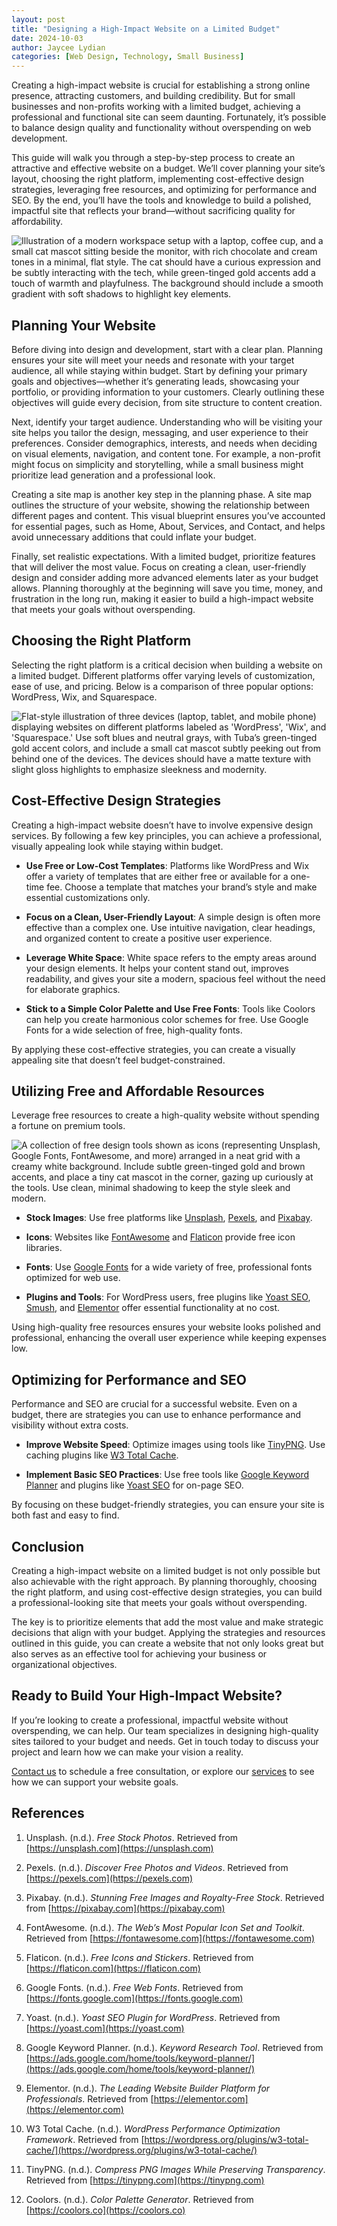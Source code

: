 ```yaml
---
layout: post
title: "Designing a High-Impact Website on a Limited Budget"
date: 2024-10-03
author: Jaycee Lydian
categories: [Web Design, Technology, Small Business]
---
```


Creating a high-impact website is crucial for establishing a strong online presence, attracting customers, and building credibility. But for small businesses and non-profits working with a limited budget, achieving a professional and functional site can seem daunting. Fortunately, it’s possible to balance design quality and functionality without overspending on web development.

This guide will walk you through a step-by-step process to create an attractive and effective website on a budget. We’ll cover planning your site’s layout, choosing the right platform, implementing cost-effective design strategies, leveraging free resources, and optimizing for performance and SEO. By the end, you’ll have the tools and knowledge to build a polished, impactful site that reflects your brand—without sacrificing quality for affordability.

![Illustration of a modern workspace setup with a laptop, coffee cup, and a small cat mascot sitting beside the monitor, with rich chocolate and cream tones in a minimal, flat style. The cat should have a curious expression and be subtly interacting with the tech, while green-tinged gold accents add a touch of warmth and playfulness. The background should include a smooth gradient with soft shadows to highlight key elements.](/assets/images/blog/2024-10-03/u3343843948_A_flat-style_illustration_of_a_sleek_modern_works_318ed4b9-3645-4f29-9f63-8ec725801224_3.png)

## Planning Your Website

Before diving into design and development, start with a clear plan. Planning ensures your site will meet your needs and resonate with your target audience, all while staying within budget. Start by defining your primary goals and objectives—whether it’s generating leads, showcasing your portfolio, or providing information to your customers. Clearly outlining these objectives will guide every decision, from site structure to content creation.

Next, identify your target audience. Understanding who will be visiting your site helps you tailor the design, messaging, and user experience to their preferences. Consider demographics, interests, and needs when deciding on visual elements, navigation, and content tone. For example, a non-profit might focus on simplicity and storytelling, while a small business might prioritize lead generation and a professional look.

Creating a site map is another key step in the planning phase. A site map outlines the structure of your website, showing the relationship between different pages and content. This visual blueprint ensures you’ve accounted for essential pages, such as Home, About, Services, and Contact, and helps avoid unnecessary additions that could inflate your budget.

Finally, set realistic expectations. With a limited budget, prioritize features that will deliver the most value. Focus on creating a clean, user-friendly design and consider adding more advanced elements later as your budget allows. Planning thoroughly at the beginning will save you time, money, and frustration in the long run, making it easier to build a high-impact website that meets your goals without overspending.

## Choosing the Right Platform

Selecting the right platform is a critical decision when building a website on a limited budget. Different platforms offer varying levels of customization, ease of use, and pricing. Below is a comparison of three popular options: WordPress, Wix, and Squarespace.

![Flat-style illustration of three devices (laptop, tablet, and mobile phone) displaying websites on different platforms labeled as 'WordPress', 'Wix', and 'Squarespace.' Use soft blues and neutral grays, with Tuba’s green-tinged gold accent colors, and include a small cat mascot subtly peeking out from behind one of the devices. The devices should have a matte texture with slight gloss highlights to emphasize sleekness and modernity.](/assets/images/blog/2024-10-03/u3343843948_Flat-style_illustration_featuring_three_devices--_a9cdb52c-e53b-4139-9fd5-6acda8dd0c46_3.png)

## Cost-Effective Design Strategies

Creating a high-impact website doesn’t have to involve expensive design services. By following a few key principles, you can achieve a professional, visually appealing look while staying within budget.

- **Use Free or Low-Cost Templates**: Platforms like WordPress and Wix offer a variety of templates that are either free or available for a one-time fee. Choose a template that matches your brand’s style and make essential customizations only.

- **Focus on a Clean, User-Friendly Layout**: A simple design is often more effective than a complex one. Use intuitive navigation, clear headings, and organized content to create a positive user experience.

- **Leverage White Space**: White space refers to the empty areas around your design elements. It helps your content stand out, improves readability, and gives your site a modern, spacious feel without the need for elaborate graphics.

- **Stick to a Simple Color Palette and Use Free Fonts**: Tools like Coolors can help you create harmonious color schemes for free. Use Google Fonts for a wide selection of free, high-quality fonts.

By applying these cost-effective strategies, you can create a visually appealing site that doesn’t feel budget-constrained.

## Utilizing Free and Affordable Resources

Leverage free resources to create a high-quality website without spending a fortune on premium tools.

![A collection of free design tools shown as icons (representing Unsplash, Google Fonts, FontAwesome, and more) arranged in a neat grid with a creamy white background. Include subtle green-tinged gold and brown accents, and place a tiny cat mascot in the corner, gazing up curiously at the tools. Use clean, minimal shadowing to keep the style sleek and modern.](/assets/images/blog/2024-10-03/u3343843948_Flat-style_collection_of_icons_representing_vario_cffb5bb0-9bfa-4bf4-be0d-2121a6e28b66_2.png)

- **Stock Images**: Use free platforms like [Unsplash](https://unsplash.com), [Pexels](https://pexels.com), and [Pixabay](https://pixabay.com).

- **Icons**: Websites like [FontAwesome](https://fontawesome.com) and [Flaticon](https://flaticon.com) provide free icon libraries.

- **Fonts**: Use [Google Fonts](https://fonts.google.com) for a wide variety of free, professional fonts optimized for web use.

- **Plugins and Tools**: For WordPress users, free plugins like [Yoast SEO](https://yoast.com), [Smush](https://wordpress.org/plugins/wp-smushit/), and [Elementor](https://elementor.com) offer essential functionality at no cost.

Using high-quality free resources ensures your website looks polished and professional, enhancing the overall user experience while keeping expenses low.

## Optimizing for Performance and SEO

Performance and SEO are crucial for a successful website. Even on a budget, there are strategies you can use to enhance performance and visibility without extra costs.

- **Improve Website Speed**: Optimize images using tools like [TinyPNG](https://tinypng.com). Use caching plugins like [W3 Total Cache](https://wordpress.org/plugins/w3-total-cache/).

- **Implement Basic SEO Practices**: Use free tools like [Google Keyword Planner](https://ads.google.com/home/tools/keyword-planner/) and plugins like [Yoast SEO](https://yoast.com) for on-page SEO.

By focusing on these budget-friendly strategies, you can ensure your site is both fast and easy to find.

## Conclusion

Creating a high-impact website on a limited budget is not only possible but also achievable with the right approach. By planning thoroughly, choosing the right platform, and using cost-effective design strategies, you can build a professional-looking site that meets your goals without overspending.

The key is to prioritize elements that add the most value and make strategic decisions that align with your budget. Applying the strategies and resources outlined in this guide, you can create a website that not only looks great but also serves as an effective tool for achieving your business or organizational objectives.

## Ready to Build Your High-Impact Website?

If you’re looking to create a professional, impactful website without overspending, we can help. Our team specializes in designing high-quality sites tailored to your budget and needs. Get in touch today to discuss your project and learn how we can make your vision a reality.

[Contact us](/contact) to schedule a free consultation, or explore our [services](/services) to see how we can support your website goals.



## References

1. Unsplash. (n.d.). *Free Stock Photos*. Retrieved from [https://unsplash.com](https://unsplash.com)

2. Pexels. (n.d.). *Discover Free Photos and Videos*. Retrieved from [https://pexels.com](https://pexels.com)

3. Pixabay. (n.d.). *Stunning Free Images and Royalty-Free Stock*. Retrieved from [https://pixabay.com](https://pixabay.com)

4. FontAwesome. (n.d.). *The Web’s Most Popular Icon Set and Toolkit*. Retrieved from [https://fontawesome.com](https://fontawesome.com)

5. Flaticon. (n.d.). *Free Icons and Stickers*. Retrieved from [https://flaticon.com](https://flaticon.com)

6. Google Fonts. (n.d.). *Free Web Fonts*. Retrieved from [https://fonts.google.com](https://fonts.google.com)

7. Yoast. (n.d.). *Yoast SEO Plugin for WordPress*. Retrieved from [https://yoast.com](https://yoast.com)

8. Google Keyword Planner. (n.d.). *Keyword Research Tool*. Retrieved from [https://ads.google.com/home/tools/keyword-planner/](https://ads.google.com/home/tools/keyword-planner/)

9. Elementor. (n.d.). *The Leading Website Builder Platform for Professionals*. Retrieved from [https://elementor.com](https://elementor.com)

10. W3 Total Cache. (n.d.). *WordPress Performance Optimization Framework*. Retrieved from [https://wordpress.org/plugins/w3-total-cache/](https://wordpress.org/plugins/w3-total-cache/)

11. TinyPNG. (n.d.). *Compress PNG Images While Preserving Transparency*. Retrieved from [https://tinypng.com](https://tinypng.com)

12. Coolors. (n.d.). *Color Palette Generator*. Retrieved from [https://coolors.co](https://coolors.co)
